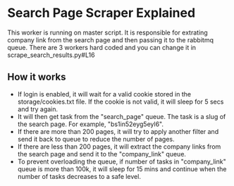# Search Page Scraper Explained

This worker is running on master script. It is responsible for extrating company link from the search page and then passing it to the rabbitmq queue. There are 3 workers hard coded and you can change it in scrape_search_results.py#L16

## How it works

- If login is enabled, it will wait for a valid cookie stored in the storage/cookies.txt file. If the cookie is not valid, it will sleep for 5 secs and try again.
- It will then get task from the "search_page" queue. The task is a slug of the search page. For example, "bs1in52eyg5eyl6".
- If there are more than 200 pages, it will try to apply another filter and send it back to queue to reduce the number of pages.
- If there are less than 200 pages, it will extract the company links from the search page and send it to the "company_link" queue.
- To prevent overloading the queue, if number of tasks in "company_link" queue is more than 100k, it will sleep for 15 mins and continue when the number of tasks decreases to a safe level.
